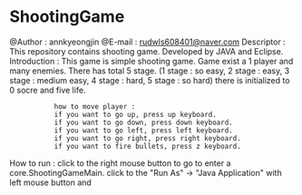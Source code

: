 # ShootingGame

@Author : annkyeongjin 
@E-mail : rudwls608401@naver.com
Descriptor : This repository contains shooting game. Developed by JAVA and Eclipse.
Introduction : This game is simple shooting game. 
               Game exist a 1 player and many enemies.
               There has total 5 stage. 
               (1 stage : so easy, 2 stage : easy, 3 stage : medium easy, 4 stage : hard, 5 stage : so hard) 
               there is initialized to 0 socre and five life.
               
               how to move player : 
               if you want to go up, press up keyboard.
               if you want to go down, press down keyboard.
               if you want to go left, press left keyboard.
               if you want to go right, press right keyboard.
               if you want to fire bullets, press z keyboard.
               
How to run : click to the right mouse button to go to enter a core.ShootingGameMain.
             click to the "Run As" -> "Java Application" with left mouse button and  
